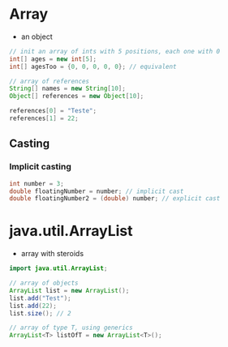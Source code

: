 # Array
- an object
```java
// init an array of ints with 5 positions, each one with 0
int[] ages = new int[5];
int[] agesToo = {0, 0, 0, 0, 0}; // equivalent

// array of references
String[] names = new String[10];
Object[] references = new Object[10];

references[0] = "Teste";
references[1] = 22;
```

## Casting
### Implicit casting
```java
int number = 3;
double floatingNumber = number; // implicit cast
double floatingNumber2 = (double) number; // explicit cast
```

# java.util.ArrayList
- array with steroids
```java
import java.util.ArrayList;

// array of objects
ArrayList list = new ArrayList();
list.add("Test");
list.add(22);
list.size(); // 2

// array of type T, using generics
ArrayList<T> listOfT = new ArrayList<T>();
```